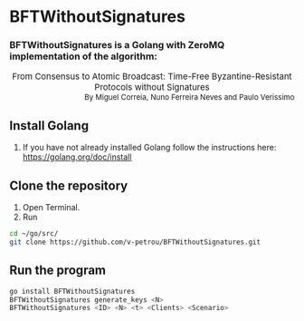 # BFTWithoutSignatures
### BFTWithoutSignatures is a Golang with ZeroMQ implementation of the algorithm:
<div style="text-align: center; font-size: 15px">
From Consensus to Atomic Broadcast: Time-Free Byzantine-Resistant Protocols without Signatures
</div>
<div style="text-align: right; font-size: 13px">
    By Miguel Correia, Nuno Ferreira Neves and Paulo Verissimo
</div>

## Install Golang
1. If you have not already installed Golang follow the instructions here: https://golang.org/doc/install

## Clone the repository
1. Open Terminal.
2. Run
```bash
cd ~/go/src/
git clone https://github.com/v-petrou/BFTWithoutSignatures.git
```

## Run the program
```bash
go install BFTWithoutSignatures
BFTWithoutSignatures generate_keys <N>
BFTWithoutSignatures <ID> <N> <t> <Clients> <Scenario>
```